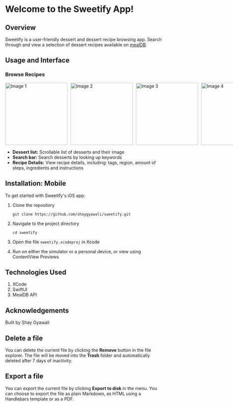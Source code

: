 # Welcome to the Sweetify App!
## Overview
Sweetify is a user-friendly dessert and dessert recipe browsing app. Search through and view a selection of dessert recipes available on [mealDB](https://themealdb.com/api/json/v1/1/filter.php?c=Dessert).


## Usage and Interface
### Browse Recipes
<div style="display: flex; gap: 10px;">
    <img src="https://github.com/user-attachments/assets/9eebf527-86f7-4f5c-8de6-9cb6ca2f4bdb" width="200" alt="Image 1">
    <img src="https://github.com/user-attachments/assets/7bfa7222-41ea-447c-b701-23ffcbcdde14" width="200" alt="Image 2">
    <img src="https://github.com/user-attachments/assets/e5f4fc7e-2e85-4bc2-a9f9-78dcff896af9" width="200" alt="Image 3">
    <img src="https://github.com/user-attachments/assets/55477796-cbca-4a4a-9e83-ecafff00e896" width="200" alt="Image 4">
</div>

 - **Dessert list:** Scrollable list of desserts and their image
 -  **Search bar:** Search desserts by looking up keywords
 -  **Recipe Details:** View recipe details, including: tags, region, amount of steps, ingredients and instructions

## Installation: Mobile
To get started with Sweetify's iOS app:

 1. Clone the repository

    ``` 
    git clone https://github.com/shaygyawali/sweetify.git 
    ```

 2. Navigate to the project directory

    ```
    cd sweetify
    ```

 3. Open the file `sweetify.xcodeproj` in Xcode
 4. Run on either the simulator or a personal device, or view using ContentView Previews

## Technologies Used

1. XCode
2. SwiftUI
3. MealDB API

## Acknowledgements

Built by Shay Gyawali

## Delete a file

You can delete the current file by clicking the **Remove** button in the file explorer. The file will be moved into the **Trash** folder and automatically deleted after 7 days of inactivity.

## Export a file

You can export the current file by clicking **Export to disk** in the menu. You can choose to export the file as plain Markdown, as HTML using a Handlebars template or as a PDF.
